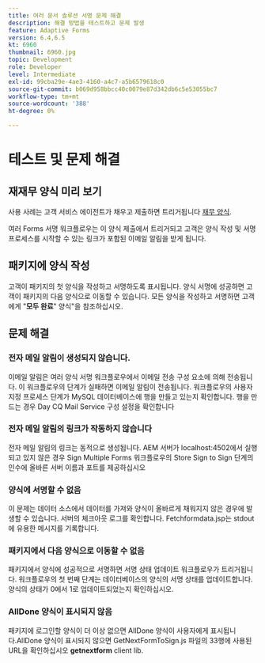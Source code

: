 ```yaml
---
title: 여러 문서 솔루션 서명 문제 해결
description: 해결 방법을 테스트하고 문제 발생
feature: Adaptive Forms
version: 6.4,6.5
kt: 6960
thumbnail: 6960.jpg
topic: Development
role: Developer
level: Intermediate
exl-id: 99cba29e-4ae3-4160-a4c7-a5b6579618c0
source-git-commit: b069d958bbcc40c0079e87d342db6c5e53055bc7
workflow-type: tm+mt
source-wordcount: '388'
ht-degree: 0%

---
```


# 테스트 및 문제 해결


## 재재무 양식 미리 보기

사용 사례는 고객 서비스 에이전트가 채우고 제출하면 트리거됩니다 [재무 양식](http://localhost:4502/content/dam/formsanddocuments/formsandsigndemo/refinanceform/jcr:content?wcmmode=disabled).

여러 Forms 서명 워크플로우는 이 양식 제출에서 트리거되고 고객은 양식 작성 및 서명 프로세스를 시작할 수 있는 링크가 포함된 이메일 알림을 받게 됩니다.

## 패키지에 양식 작성

고객이 패키지의 첫 양식을 작성하고 서명하도록 표시됩니다. 양식 서명에 성공하면 고객이 패키지의 다음 양식으로 이동할 수 있습니다. 모든 양식을 작성하고 서명하면 고객에게 &quot;**모두 완료**&quot; 양식&quot;을 참조하십시오.

## 문제 해결

### 전자 메일 알림이 생성되지 않습니다.

이메일 알림은 여러 양식 서명 워크플로우에서 이메일 전송 구성 요소에 의해 전송됩니다. 이 워크플로우의 단계가 실패하면 이메일 알림이 전송됩니다. 워크플로우의 사용자 지정 프로세스 단계가 MySQL 데이터베이스에 행을 만들고 있는지 확인합니다. 행을 만드는 경우 Day CQ Mail Service 구성 설정을 확인합니다

### 전자 메일 알림의 링크가 작동하지 않습니다

전자 메일 알림의 링크는 동적으로 생성됩니다. AEM 서버가 localhost:4502에서 실행되고 있지 않은 경우 Sign Multiple Forms 워크플로우의 Store Sign to Sign 단계의 인수에 올바른 서버 이름과 포트를 제공하십시오

### 양식에 서명할 수 없음

이 문제는 데이터 소스에서 데이터를 가져와 양식이 올바르게 채워지지 않은 경우에 발생할 수 있습니다. 서버의 체크아웃 로그를 확인합니다. Fetchformdata.jsp는 stdout에 유용한 메시지를 기록합니다.

### 패키지에서 다음 양식으로 이동할 수 없음

패키지에서 양식에 성공적으로 서명하면 서명 상태 업데이트 워크플로우가 트리거됩니다. 워크플로우의 첫 번째 단계는 데이터베이스의 양식의 서명 상태를 업데이트합니다. 양식의 상태가 0에서 1로 업데이트되었는지 확인하십시오.

### AllDone 양식이 표시되지 않음

패키지에 로그인할 양식이 더 이상 없으면 AllDone 양식이 사용자에게 표시됩니다.AllDone 양식이 표시되지 않으면 GetNextFormToSign.js 파일의 33행에 사용된 URL을 확인하십시오 **getnextform** client lib.
